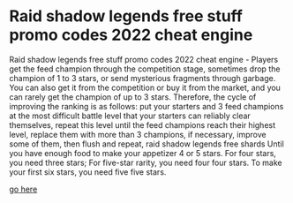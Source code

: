 # Raid shadow legends free stuff promo codes 2022 cheat engine

Raid shadow legends free stuff promo codes 2022 cheat engine - Players get the feed champion through the competition stage, sometimes drop the champion of 1 to 3 stars, or send mysterious fragments through garbage. You can also get it from the competition or buy it from the market, and you can rarely get the champion of up to 3 stars. Therefore, the cycle of improving the ranking is as follows: put your starters and 3 feed champions at the most difficult battle level that your starters can reliably clear themselves, repeat this level until the feed champions reach their highest level, replace them with more than 3 champions, if necessary, improve some of them, then flush and repeat, raid shadow legends free shards Until you have enough food to make your appetizer 4 or 5 stars. For four stars, you need three stars; For five-star rarity, you need four four stars. To make your first six stars, you need five five stars.

<a href="https://lahasoft.com/raid-shadow-legends/">go here</a>
